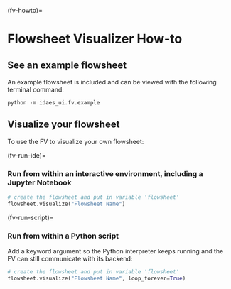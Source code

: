 (fv-howto)=
# Flowsheet Visualizer How-to

## See an example flowsheet
An example flowsheet is included and can be viewed with the following terminal command:

```shell
python -m idaes_ui.fv.example
```

## Visualize your flowsheet
To use the FV to visualize your own flowsheet:

(fv-run-ide)=
### Run from within an interactive environment, including a Jupyter Notebook
```python
# create the flowsheet and put in variable 'flowsheet'
flowsheet.visualize("Flowsheet Name")
```

(fv-run-script)=
### Run from within a Python script
Add a keyword argument so the Python interpreter keeps running and the FV can still communicate with its backend: 
```python
# create the flowsheet and put in variable 'flowsheet'
flowsheet.visualize("Flowsheet Name", loop_forever=True)
```
